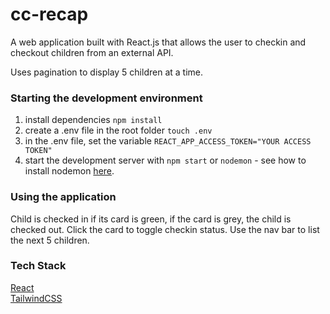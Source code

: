 # cc-recap

A web application built with React.js that allows the user to checkin and checkout children from an external API.

Uses pagination to display 5 children at a time.

### Starting the development environment

1. install dependencies `npm install`
2. create a .env file in the root folder `touch .env`
3. in the .env file, set the variable `REACT_APP_ACCESS_TOKEN="YOUR ACCESS TOKEN"`
4. start the development server with `npm start` or `nodemon` - see how to install nodemon [here](https://www.npmjs.com/package/nodemon).

### Using the application

Child is checked in if its card is green, if the card is grey, the child is checked out. Click the card to toggle checkin status. Use the nav bar to list the next 5 children.

### Tech Stack

[React](reactjs.org)  
[TailwindCSS](tailwindcss.com)
